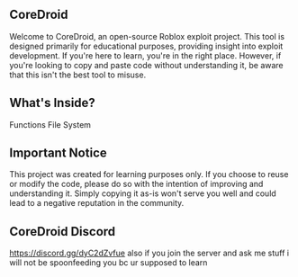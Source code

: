 ## CoreDroid

Welcome to CoreDroid, an open-source Roblox exploit project. This tool is designed primarily for educational purposes, providing insight into exploit development. If you're here to learn, you're in the right place. However, if you're looking to copy and paste code without understanding it, be aware that this isn't the best tool to misuse.

## What's Inside?

Functions
File System 

## Important Notice
This project was created for learning purposes only. If you choose to reuse or modify the code, please do so with the intention of improving and understanding it. Simply copying it as-is won't serve you well and could lead to a negative reputation in the community.

## CoreDroid Discord
https://discord.gg/dyC2dZvfue
also if you join the server and ask me stuff i will not be spoonfeeding you bc ur supposed to learn

